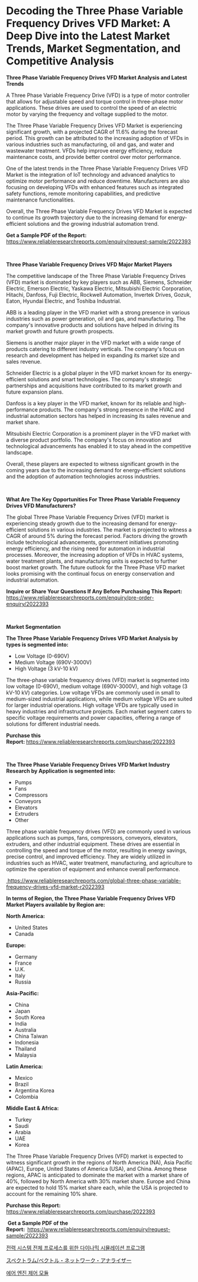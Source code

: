 <p><h1>Decoding the Three Phase Variable Frequency Drives VFD Market: A Deep Dive into the Latest Market Trends, Market Segmentation, and Competitive Analysis</h1></p><p><strong>Three Phase Variable Frequency Drives VFD Market Analysis and Latest Trends</strong></p>
<p><p>A Three Phase Variable Frequency Drive (VFD) is a type of motor controller that allows for adjustable speed and torque control in three-phase motor applications. These drives are used to control the speed of an electric motor by varying the frequency and voltage supplied to the motor.</p><p>The Three Phase Variable Frequency Drives VFD Market is experiencing significant growth, with a projected CAGR of 11.6% during the forecast period. This growth can be attributed to the increasing adoption of VFDs in various industries such as manufacturing, oil and gas, and water and wastewater treatment. VFDs help improve energy efficiency, reduce maintenance costs, and provide better control over motor performance.</p><p>One of the latest trends in the Three Phase Variable Frequency Drives VFD Market is the integration of IoT technology and advanced analytics to optimize motor performance and reduce downtime. Manufacturers are also focusing on developing VFDs with enhanced features such as integrated safety functions, remote monitoring capabilities, and predictive maintenance functionalities.</p><p>Overall, the Three Phase Variable Frequency Drives VFD Market is expected to continue its growth trajectory due to the increasing demand for energy-efficient solutions and the growing industrial automation trend.</p></p>
<p><strong>Get a Sample PDF of the Report:&nbsp;</strong> <a href="https://www.reliableresearchreports.com/enquiry/request-sample/2022393">https://www.reliableresearchreports.com/enquiry/request-sample/2022393</a></p>
<p>&nbsp;</p>
<p><strong>Three Phase Variable Frequency Drives VFD Major Market Players</strong></p>
<p><p>The competitive landscape of the Three Phase Variable Frequency Drives (VFD) market is dominated by key players such as ABB, Siemens, Schneider Electric, Emerson Electric, Yaskawa Electric, Mitsubishi Electric Corporation, Hitachi, Danfoss, Fuji Electric, Rockwell Automation, Invertek Drives, Gozuk, Eaton, Hyundai Electric, and Toshiba Industrial.</p><p>ABB is a leading player in the VFD market with a strong presence in various industries such as power generation, oil and gas, and manufacturing. The company's innovative products and solutions have helped in driving its market growth and future growth prospects.</p><p>Siemens is another major player in the VFD market with a wide range of products catering to different industry verticals. The company's focus on research and development has helped in expanding its market size and sales revenue.</p><p>Schneider Electric is a global player in the VFD market known for its energy-efficient solutions and smart technologies. The company's strategic partnerships and acquisitions have contributed to its market growth and future expansion plans.</p><p>Danfoss is a key player in the VFD market, known for its reliable and high-performance products. The company's strong presence in the HVAC and industrial automation sectors has helped in increasing its sales revenue and market share.</p><p>Mitsubishi Electric Corporation is a prominent player in the VFD market with a diverse product portfolio. The company's focus on innovation and technological advancements has enabled it to stay ahead in the competitive landscape.</p><p>Overall, these players are expected to witness significant growth in the coming years due to the increasing demand for energy-efficient solutions and the adoption of automation technologies across industries.</p></p>
<p>&nbsp;</p>
<p><strong>What Are The Key Opportunities For Three Phase Variable Frequency Drives VFD Manufacturers?</strong></p>
<p><p>The global Three Phase Variable Frequency Drives (VFD) market is experiencing steady growth due to the increasing demand for energy-efficient solutions in various industries. The market is projected to witness a CAGR of around 5% during the forecast period. Factors driving the growth include technological advancements, government initiatives promoting energy efficiency, and the rising need for automation in industrial processes. Moreover, the increasing adoption of VFDs in HVAC systems, water treatment plants, and manufacturing units is expected to further boost market growth. The future outlook for the Three Phase VFD market looks promising with the continual focus on energy conservation and industrial automation.</p></p>
<p><strong>Inquire or Share Your Questions If Any Before Purchasing This Report:</strong> <a href="https://www.reliableresearchreports.com/enquiry/pre-order-enquiry/2022393">https://www.reliableresearchreports.com/enquiry/pre-order-enquiry/2022393</a></p>
<p>&nbsp;</p>
<p><strong>Market Segmentation</strong></p>
<p><strong>The Three Phase Variable Frequency Drives VFD Market Analysis by types is segmented into:</strong></p>
<p><ul><li>Low Voltage (0-690V)</li><li>Medium Voltage (690V-3000V)</li><li>High Voltage (3 kV-10 kV)</li></ul></p>
<p><p>The three-phase variable frequency drives (VFD) market is segmented into low voltage (0-690V), medium voltage (690V-3000V), and high voltage (3 kV-10 kV) categories. Low voltage VFDs are commonly used in small to medium-sized industrial applications, while medium voltage VFDs are suited for larger industrial operations. High voltage VFDs are typically used in heavy industries and infrastructure projects. Each market segment caters to specific voltage requirements and power capacities, offering a range of solutions for different industrial needs.</p></p>
<p><strong>Purchase this Report:&nbsp;</strong><a href="https://www.reliableresearchreports.com/purchase/2022393">https://www.reliableresearchreports.com/purchase/2022393</a></p>
<p>&nbsp;</p>
<p><strong>The Three Phase Variable Frequency Drives VFD Market Industry Research by Application is segmented into:</strong></p>
<p><ul><li>Pumps</li><li>Fans</li><li>Compressors</li><li>Conveyors</li><li>Elevators</li><li>Extruders</li><li>Other</li></ul></p>
<p><p>Three phase variable frequency drives (VFD) are commonly used in various applications such as pumps, fans, compressors, conveyors, elevators, extruders, and other industrial equipment. These drives are essential in controlling the speed and torque of the motor, resulting in energy savings, precise control, and improved efficiency. They are widely utilized in industries such as HVAC, water treatment, manufacturing, and agriculture to optimize the operation of equipment and enhance overall performance.</p></p>
<p><a href="https://www.reliableresearchreports.com/global-three-phase-variable-frequency-drives-vfd-market-r2022393">&nbsp;https://www.reliableresearchreports.com/global-three-phase-variable-frequency-drives-vfd-market-r2022393</a></p>
<p><strong>In terms of Region, the Three Phase Variable Frequency Drives VFD Market Players available by Region are:</strong></p>
<p>
    <p> <strong> North America: </strong>
        <ul>
            <li>United States</li>
            <li>Canada</li>
        </ul>
        </p> 
    <p> <strong> Europe: </strong>
        <ul>
            <li>Germany</li>
            <li>France</li>
            <li>U.K.</li>
            <li>Italy</li>
            <li>Russia</li>
        </ul>
        </p> 
    <p> <strong> Asia-Pacific: </strong>
        <ul>
            <li>China</li>
            <li>Japan</li>
            <li>South Korea</li>
            <li>India</li>
            <li>Australia</li>
            <li>China Taiwan</li>
            <li>Indonesia</li>
            <li>Thailand</li>
            <li>Malaysia</li>
        </ul>
        </p> 
    <p> <strong> Latin America: </strong>
        <ul>
            <li>Mexico</li>
            <li>Brazil</li>
            <li>Argentina Korea</li>
            <li>Colombia</li>
        </ul>
        </p> 
    <p> <strong> Middle East & Africa: </strong>
        <ul>
            <li>Turkey</li>
            <li>Saudi</li>
            <li>Arabia</li>
            <li>UAE</li>
            <li>Korea</li>
        </ul>
    </p>
    </p>
<p><p>The Three Phase Variable Frequency Drives (VFD) market is expected to witness significant growth in the regions of North America (NA), Asia Pacific (APAC), Europe, United States of America (USA), and China. Among these regions, APAC is anticipated to dominate the market with a market share of 40%, followed by North America with 30% market share. Europe and China are expected to hold 15% market share each, while the USA is projected to account for the remaining 10% share.</p></p>
<p><strong>Purchase this Report: </strong><a href="https://www.reliableresearchreports.com/purchase/2022393">https://www.reliableresearchreports.com/purchase/2022393</a></p>
<p>&nbsp;<strong>Get a Sample PDF of the Report:&nbsp;&nbsp;</strong><a href="https://www.reliableresearchreports.com/enquiry/request-sample/2022393">https://www.reliableresearchreports.com/enquiry/request-sample/2022393</a></p>
<p><strong></strong></p>
<p><p><a href="https://medium.com/@kaliwatsica/%EA%B8%80%EB%A1%9C%EB%B2%8C-%EC%A0%84%EB%A0%A5-%EC%8B%9C%EC%8A%A4%ED%85%9C-%EC%82%B0%EC%97%85%EC%9D%98-%EC%A0%84-%EA%B3%BC%EC%A0%95%EC%9D%84-%EC%9C%84%ED%95%9C-%EB%8B%A4%EC%9D%B4%EB%82%B4%EB%AF%B9-%EC%8B%9C%EB%AE%AC%EB%A0%88%EC%9D%B4%EC%85%98-%ED%94%84%EB%A1%9C%EA%B7%B8%EB%9E%A8-%EC%9C%A0%ED%98%95-%EC%9D%91%EC%9A%A9-%EC%8B%9C%EC%9E%A5-%EC%B0%B8%EA%B0%80%EC%9E%90-%EC%A7%80%EC%97%AD-%EC%84%B1%EC%9E%A5-%EB%B6%84%EC%84%9D-%EB%B0%8F-%EB%AF%B8%EB%9E%98-%EC%8B%9C%EB%82%98%EB%A6%AC%EC%98%A4-2024-2031-a45640e7646f">전력 시스템 전체 프로세스를 위한 다이나믹 시뮬레이션 프로그램</a></p><p><a href="https://medium.com/@bobbieratke2023/%E3%82%B9%E3%83%9A%E3%82%AF%E3%83%88%E3%83%AB%E3%81%8A%E3%82%88%E3%81%B3%E3%83%99%E3%82%AF%E3%82%BF%E3%83%BC%E3%83%8D%E3%83%83%E3%83%88%E3%83%AF%E3%83%BC%E3%82%AF%E3%82%A2%E3%83%8A%E3%83%A9%E3%82%A4%E3%82%B6%E3%83%BC%E5%B8%82%E5%A0%B4%E3%81%AB%E6%B7%B1%E3%81%8F%E6%BD%9C%E5%85%A5-%E3%83%88%E3%83%AC%E3%83%B3%E3%83%89-%E5%B8%82%E5%A0%B4%E3%82%BB%E3%82%B0%E3%83%A1%E3%83%B3%E3%83%86%E3%83%BC%E3%82%B7%E3%83%A7%E3%83%B3-%E7%AB%B6%E4%BA%89%E5%88%86%E6%9E%90-2fec0f1255ec">スペクトラム/ベクトル・ネットワーク・アナライザー</a></p><p><a href="https://medium.com/@bartlakin95/%EA%B3%B5%EA%B8%B0-%EC%97%94%EC%A7%84-%EC%A0%9C%EC%96%B4-%EB%AA%A8%EB%93%88-%EC%8B%9C%EC%9E%A5-%EA%B7%9C%EB%AA%A8-%EB%B0%8F-%EC%A0%90%EC%9C%A0%EC%9C%A8-%EB%B6%84%EC%84%9D-%EC%84%B1%EC%9E%A5-%EB%8F%99%ED%96%A5-%EB%B0%8F-%EC%98%88%EC%B8%A1-2024-2031-73e7de76e84e">에어 엔진 제어 모듈</a></p></p>